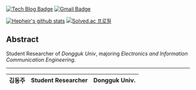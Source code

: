 <!--
**Hepheir/Hepheir** is a ✨ _special_ ✨ repository because its `README.md` (this file) appears on your GitHub profile.

Here are some ideas to get you started:

- 🔭 I’m currently working on ...
- 🌱 I’m currently learning ...
- 👯 I’m looking to collaborate on ...
- 🤔 I’m looking for help with ...
- 💬 Ask me about ...
- 📫 How to reach me: ...
- 😄 Pronouns: ...
- ⚡ Fun fact: ...
-->

[![Tech Blog Badge](https://img.shields.io/badge/-Tech%20blog-black?style=flat-square&logo=github)](https://hepheir.github.io/)
[![Gmail Badge](https://img.shields.io/badge/Gmail-d14836?style=flat-square&logo=Gmail&logoColor=white)](mailto:hepheir@gmail.com)

[![Hepheir's github stats](https://github-readme-stats.vercel.app/api?username=hepheir)](https://github.com/hepheir)
[![Solved.ac 프로필](http://mazassumnida.wtf/api/v2/generate_badge?boj=hepheir)](https://solved.ac/hepheir)

<!--
## 소개

안녕하세요, 김동주입니다.

Hello, my name is Dong-Joo Kim.

연구자 겸 개발자입니다.

---

-->

## Abstract

Student Researcher of *Dongguk Univ*, majoring *Electronics and Information Communication Engineering*.

---

| 김동주 | Student Researcher | Dongguk Univ. |
| --- | --- | --- |
